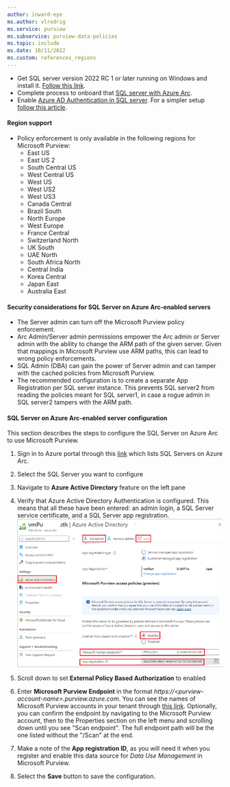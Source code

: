 ```yaml
---
author: inward-eye
ms.author: vlrodrig
ms.service: purview
ms.subservice: purview-data-policies
ms.topic: include
ms.date: 10/11/2022
ms.custom: references_regions
---
```



- Get SQL server version 2022 RC 1 or later running on Windows and install it. [Follow this link](https://www.microsoft.com/sql-server/sql-server-2022).
- Complete process to onboard that [SQL server with Azure Arc](/sql/sql-server/azure-arc/connect).
- Enable [Azure AD Authentication in SQL server](/sql/relational-databases/security/authentication-access/azure-ad-authentication-sql-server-setup-tutorial). For a simpler setup [follow this article](/sql/relational-databases/security/authentication-access/azure-ad-authentication-sql-server-automation-setup-tutorial#setting-up-azure-ad-admin-using-the-azure-portal).

#### Region support
- Policy enforcement is only available in the following regions for Microsoft Purview:
    - East US
    - East US 2
    - South Central US
    - West Central US
    - West US
    - West US2
    - West US3
    - Canada Central
    - Brazil South
    - North Europe
    - West Europe
    - France Central
    - Switzerland North
    - UK South
    - UAE North
    - South Africa North
    - Central India
    - Korea Central
    - Japan East
    - Australia East
    
#### Security considerations for SQL Server on Azure Arc-enabled servers
- The Server admin can turn off the Microsoft Purview policy enforcement.
- Arc Admin/Server admin permissions empower the Arc admin or Server admin with the ability to change the ARM path of the given server. Given that mappings in Microsoft Purview use ARM paths, this can lead to wrong policy enforcements. 
- SQL Admin (DBA) can gain the power of Server admin and can tamper with the cached policies from Microsoft Purview.
- The recommended configuration is to create a separate App Registration per SQL server instance. This prevents SQL server2 from reading the policies meant for SQL server1, in case a rogue admin in SQL server2 tampers with the ARM path.

#### SQL Server on Azure Arc-enabled server configuration
This section describes the steps to configure the SQL Server on Azure Arc to use Microsoft Purview.

1. Sign in to Azure portal through this [link](https://portal.azure.com/#view/Microsoft_Azure_HybridCompute/AzureArcCenterBlade/~/sqlServers) which lists SQL Servers on Azure Arc.

1. Select the SQL Server you want to configure

1. Navigate to **Azure Active Directory** feature on the left pane

1. Verify that Azure Active Directory Authentication is configured. This means that all these have been entered: an admin login, a SQL Server service certificate, and a SQL Server app registration.
![Screenshot shows how to configure Microsoft Purview endpoint in Azure AD section.](../media/how-to-policies-data-owner-sql/setup-sql-on-arc-for-purview.png)

1. Scroll down to set **External Policy Based Authorization** to enabled

1. Enter **Microsoft Purview Endpoint** in the format *https://\<purview-account-name\>.purview.azure.com*. You can see the names of Microsoft Purview accounts in your tenant through [this link](https://portal.azure.com/#blade/HubsExtension/BrowseResource/resourceType/Microsoft.Purview%2FAccounts). Optionally, you can confirm the endpoint by navigating to the Microsoft Purview account, then  to the Properties section on the left menu and scrolling down until you see "Scan endpoint". The full endpoint path will be the one listed without the "/Scan" at the end.

1. Make a note of the **App registration ID**, as you will need it when you register and enable this data source for *Data Use Management* in Microsoft Purview.
   
1. Select the **Save** button to save the configuration.
